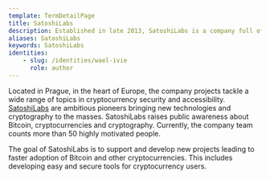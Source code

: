 ```yaml
---
template: TermDetailPage
title: SatoshiLabs 
description: Established in late 2013, SatoshiLabs is a company full of experienced specialists founded by two of the leading personalities in the crypto community.
aliases: SatoshiLabs
keywords: SatoshiLabs
identities: 
    - slug: /identities/wael-ivie
      role: author
---
```


Located in Prague, in the heart of Europe, the company projects tackle a wide range of topics in cryptocurrency security and accessibility. [SatoshiLabs](https://wiki.trezor.io/SatoshiLabs) are ambitious pioneers bringing new technologies and cryptography to the masses. SatoshiLabs raises public awareness about Bitcoin, cryptocurrencies and cryptography. Currently, the company team counts more than 50 highly motivated people.

The goal of SatoshiLabs is to support and develop new projects leading to faster adoption of Bitcoin and other cryptocurrencies. This includes developing easy and secure tools for cryptocurrency users.
